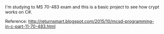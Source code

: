 I'm studying to MS 70-483 exam and this is a basic project to see how crypt works on C#.

Reference: http://returnsmart.blogspot.com/2015/10/mcsd-programming-in-c-part-11-70-483.html
